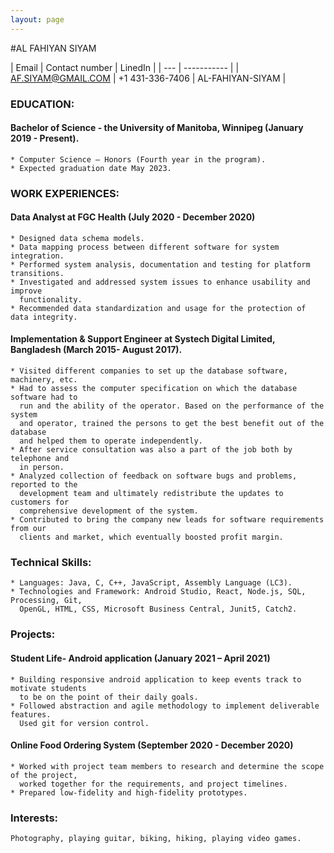 ```yaml
---
layout: page
---
```

#AL FAHIYAN SIYAM

| Email | Contact number | LinedIn |
| --- | ----------- |
| AF.SIYAM@GMAIL.COM | +1 431-336-7406 |  AL-FAHIYAN-SIYAM  | 


### **EDUCATION:**
#### **Bachelor of Science - the University of Manitoba, Winnipeg (January 2019 - Present).**
	* Computer Science – Honors (Fourth year in the program).
	* Expected graduation date May 2023.


### **WORK EXPERIENCES:** 
####	**Data Analyst at FGC Health (July 2020 - December 2020)**
	* Designed data schema models. 	
	* Data mapping process between different software for system integration.	
	* Performed system analysis, documentation and testing for platform transitions. 
	* Investigated and addressed system issues to enhance usability and improve 
	  functionality.
	* Recommended data standardization and usage for the protection of data integrity.

#### **Implementation & Support Engineer at Systech Digital Limited, Bangladesh (March 2015- August 2017).** 
	* Visited different companies to set up the database software, machinery, etc.
	* Had to assess the computer specification on which the database software had to 
	  run and the ability of the operator. Based on the performance of the system 
	  and operator, trained the persons to get the best benefit out of the database 
	  and helped them to operate independently.
	* After service consultation was also a part of the job both by telephone and 
	  in person.
	* Analyzed collection of feedback on software bugs and problems, reported to the 
	  development team and ultimately redistribute the updates to customers for 
	  comprehensive development of the system. 
	* Contributed to bring the company new leads for software requirements from our 
	  clients and market, which eventually boosted profit margin.

### **Technical Skills:**
	* Languages: Java, C, C++, JavaScript, Assembly Language (LC3).
	* Technologies and Framework: Android Studio, React, Node.js, SQL, Processing, Git, 
	  OpenGL, HTML, CSS, Microsoft Business Central, Junit5, Catch2.

### **Projects:**	
#### **Student Life- Android application (January 2021 – April 2021)**
	* Building responsive android application to keep events track to motivate students 
	  to be on the point of their daily goals.
	* Followed abstraction and agile methodology to implement deliverable features. 
	  Used git for version control. 

#### **Online Food Ordering System (September 2020 - December 2020)**
	* Worked with project team members to research and determine the scope of the project,
	  worked together for the requirements, and project timelines.
	* Prepared low-fidelity and high-fidelity prototypes. 

### **Interests:**	
	Photography, playing guitar, biking, hiking, playing video games.

